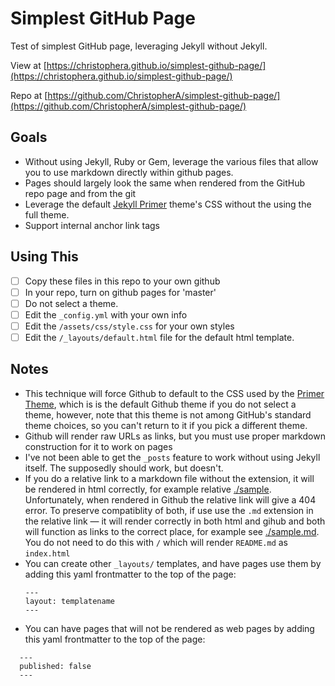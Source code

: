 # Simplest GitHub Page

Test of simplest GitHub page, leveraging Jekyll without Jekyll.

View at [https://christophera.github.io/simplest-github-page/](https://christophera.github.io/simplest-github-page/)

Repo at [https://github.com/ChristopherA/simplest-github-page/](https://github.com/ChristopherA/simplest-github-page/)

## Goals

* Without using Jekyll, Ruby or Gem, leverage the various files that allow you to use markdown directly within github pages.
* Pages should largely look the same when rendered from the GitHub repo page and from the git
* Leverage the default [Jekyll Primer](https://github.com/pages-themes/primer) theme's CSS without the using the full theme.
* Support internal anchor link tags

## Using This
* [ ]  Copy these files in this repo to your own github
* [ ]  In your repo, turn on github pages for 'master'
* [ ]  Do not select a theme.
* [ ]  Edit the `_config.yml` with your own info
* [ ]  Edit the `/assets/css/style.css` for your own styles
* [ ]  Edit the `/_layouts/default.html` file for the default html template.
## Notes
* This technique will force Github to default to the CSS used by the [Primer Theme](https://github.com/pages-themes/primer), which is is the default Github theme if you do not select a theme, however, note that this theme is not among GitHub's standard theme choices, so you can't return to it if you pick a different theme.
* Github will render raw URLs as links, but you must use proper markdown construction for it to work on pages
* I've not been able to get the `_posts` feature to work without using Jekyll itself. The supposedly should work, but doesn't.
* If you do a relative link to a markdown file without the extension, it will be rendered in html correctly, for example relative [./sample](./sample). Unfortunately, when rendered in Github the relative link will give a 404 error. To preserve compatiblity of both, if use use the `.md` extension in the relative link — it will render correctly in both html and gihub and both will function as links to the correct place, for example see [./sample.md](./sample.md). You do not need to do this with `/` which will render `README.md` as `index.html`
* You can create other `_layouts/` templates, and have pages use them by adding this yaml frontmatter to the top of the page:
  ```
  ---
  layout: templatename
  ---
  ```
* You can have pages that will not be rendered as web pages by adding this yaml frontmatter to the top of the page:
```
  ---
  published: false
  ---
  ```

